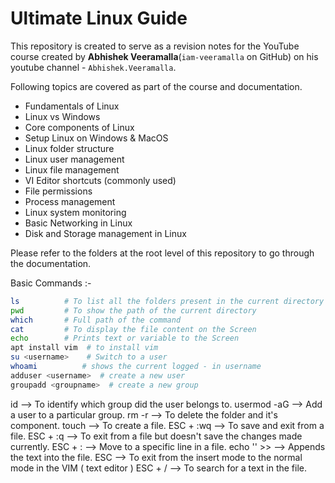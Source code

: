 # Ultimate Linux Guide

This repository is created to serve as a revision notes for the YouTube course created by **Abhishek Veeramalla**(`iam-veeramalla` on GitHub) on his youtube channel - `Abhishek.Veeramalla`.

Following topics are covered as part of the course and documentation.

- Fundamentals of Linux
- Linux vs Windows
- Core components of Linux
- Setup Linux on Windows & MacOS
- Linux folder structure
- Linux user management
- Linux file management
- VI Editor shortcuts (commonly used)
- File permissions
- Process management
- Linux system monitoring
- Basic Networking in Linux
- Disk and Storage management in Linux

Please refer to the folders at the root level of this repository to go through the documentation. 

Basic Commands :- 

```bash
ls          # To list all the folders present in the current directory 
pwd         # To show the path of the current directory 
which       # Full path of the command 
cat         # To display the file content on the Screen 
echo        # Prints text or variable to the Screen 
apt install vim  # to install vim
su <username>    # Switch to a user
whoami          # shows the current logged - in username 
adduser <username>  # create a new user 
groupadd <groupname>  # create a new group 
```

id <username> -->  To identify which group did the user belongs to.
usermod -aG <groupname> <username> --> Add a user to a particular group.
rm -r <fodlername> --> To delete the folder and it's component.
touch <filename> --> To create a file.
ESC + :wq --> To save and exit from a file.
ESC + :q --> To exit from a file but doesn't save the changes made currently.
ESC + :<linenumber> --> Move to a specific line in a file.
echo '<text>' >> <filename> --> Appends the text into the file.
ESC --> To exit from the insert mode to the normal mode in the VIM ( text editor )
ESC + /<pattern> --> To search for a text in the file.


